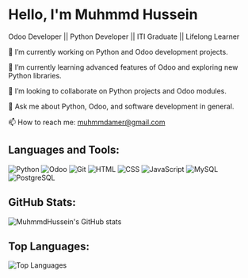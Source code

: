 # Hello, I'm Muhmmd Hussein

<p style="font-size: 14px;">
  Odoo Developer || Python Developer ||  ITI Graduate || Lifelong Learner
</p>
<p style="font-size: 14px;">
  🔭 I’m currently working on Python and Odoo development projects.
</p>
<p style="font-size: 14px;">
  🌱 I’m currently learning advanced features of Odoo and exploring new Python libraries.
</p>
<p style="font-size: 14px;">
  👯 I’m looking to collaborate on Python projects and Odoo modules.
</p>
<p style="font-size: 14px;">
  💬 Ask me about Python, Odoo, and software development in general.
</p>
<p style="font-size: 14px;">
  📫 How to reach me: <a href="mailto:muhmmdamer@gmail.com">muhmmdamer@gmail.com</a>
</p>

## Languages and Tools:

![Python](https://img.shields.io/badge/Python-3670A0?style=for-the-badge&logo=python&logoColor=ffdd54)
![Odoo](https://img.shields.io/badge/Odoo-512F94?style=for-the-badge&logo=odoo&logoColor=white)
![Git](https://img.shields.io/badge/Git-F05032?style=for-the-badge&logo=git&logoColor=white)
![HTML](https://img.shields.io/badge/HTML5-E34F26?style=for-the-badge&logo=html5&logoColor=white)
![CSS](https://img.shields.io/badge/CSS3-1572B6?style=for-the-badge&logo=css3&logoColor=white)
![JavaScript](https://img.shields.io/badge/JavaScript-F7DF1E?style=for-the-badge&logo=javascript&logoColor=black)
![MySQL](https://img.shields.io/badge/MySQL-4479A1?style=for-the-badge&logo=mysql&logoColor=white)
![PostgreSQL](https://img.shields.io/badge/PostgreSQL-336791?style=for-the-badge&logo=postgresql&logoColor=white)


## GitHub Stats:
![MuhmmdHussein's GitHub stats](https://github-readme-stats.vercel.app/api?username=MuhmmdHussein&show_icons=true&theme=radical)

## Top Languages:
![Top Languages](https://github-readme-stats.vercel.app/api/top-langs/?username=MuhmmdHussein&layout=compact&theme=radical)
